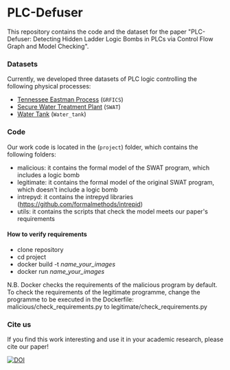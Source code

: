 <!--
    Copyright (C) 2024 Antonio Iacobelli, Lorenzo Rinieri

    This program is free software: you can redistribute it and/or modify
    it under the terms of the GNU General Public License as published by
    the Free Software Foundation, either version 3 of the License, or
    (at your option) any later version.

    This program is distributed in the hope that it will be useful,
    but WITHOUT ANY WARRANTY; without even the implied warranty of
    MERCHANTABILITY or FITNESS FOR A PARTICULAR PURPOSE.  See the
    GNU General Public License for more details.

    You should have received a copy of the GNU General Public License
    along with this program.  If not, see <https://www.gnu.org/licenses/>. 
-->

# PLC-Defuser
This repository contains the code and the dataset for the paper "PLC-Defuser: Detecting Hidden Ladder Logic Bombs in PLCs via Control Flow Graph and Model Checking".

### Datasets

Currently, we developed three datasets of PLC logic controlling the following physical processes:

* [Tennessee Eastman Process](https://github.com/Fortiphyd/GRFICSv2) (`GRFICS`)
* [Secure Water Treatment Plant](https://itrust.sutd.edu.sg/testbeds/secure-water-treatment-swat/) (`SWAT`)
* [Water Tank](https://ieeexplore.ieee.org/abstract/document/10639995) (`Water_tank`)

### Code
Our work code is located in the (`project`) folder, which contains the following folders:

* malicious: it contains the formal model of the SWAT program, which includes a logic bomb
* legitimate: it contains the formal model of the original SWAT program, which doesn't include a logic bomb
* intrepyd: it contains the intrepyd libraries (https://github.com/formalmethods/intrepid)
* utils: it contains the scripts that check the model meets our paper's requirements

#### How to verify requirements
* clone repository
* cd project
* docker build -t *name_your_images*
* docker run *name_your_images*

N.B. Docker checks the requirements of the malicious program by default. To check the requirements of the legitimate programme, change the programme to be executed in the Dockerfile: malicious/check_requirements.py to legitimate/check_requirements.py
### Cite us
If you find this work interesting and use it in your academic research, please cite our paper!

[![DOI](https://zenodo.org/badge/877386039.svg)](https://doi.org/10.5281/zenodo.14014819)
